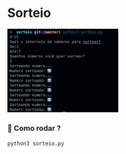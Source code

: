 # Sorteio

<img src="https://raw.githubusercontent.com/sostenesapollo/sorteio/master/capture.png" width="50%"/>

### 🤔 Como rodar ?
```bash
python3 sorteio.py
```
